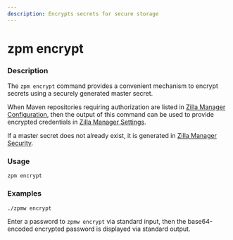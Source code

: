 ```yaml
---
description: Encrypts secrets for secure storage
---
```


# zpm encrypt

### Description

The `zpm encrypt` command provides a convenient mechanism to encrypt secrets using a securely generated master secret.

When Maven repositories requiring authorization are listed in [Zilla Manager Configuration](../zpm.json.md), then the output of this command can be used to provide encrypted credentials in [Zilla Manager Settings](../settings.json.md).

If a master secret does not already exist, it is generated in [Zilla Manager Security](../security.json.md).

### Usage

```bash:no-line-numbers
zpm encrypt
```

### Examples

```bash:no-line-numbers
./zpmw encrypt
```

Enter a password to `zpmw encrypt` via standard input, then the base64-encoded encrypted password is displayed via standard output.
